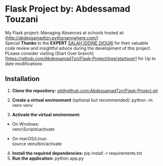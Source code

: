 # Flask Project by: Abdessamad Touzani

My Flask project: Managing Absences at schools hosted at: (http://abdessamadtzn.pythonanywhere.com/)  
Special **Thanks** to the **EXPERT** [SALAH IDDINE DIOURI](https://github.com/diouri844) for their valuable code review and insightful advice during the development of this project.
PLease consider visiting (Start Over branch)[https://github.com/AbdessamadTzn/Flask-Project/tree/startover] for Up to date modifications

## Installation

1. **Clone the repository:**
   [git@github.com:AbdessamadTzn/Flask-Project.git](https://github.com/AbdessamadTzn/Flask-Project.git)

2. **Create a virtual environment** (optional but recommended):
   python -m venv venv

3. **Activate the virtual environment:**

- On Windows:  
   venv\Scripts\activate

- On macOS/Linux:  
   source venv/bin/activate

4. **Install the required dependencies:**
   pip install -r requirements.txt
5. **Run the application:**
   python app.py
